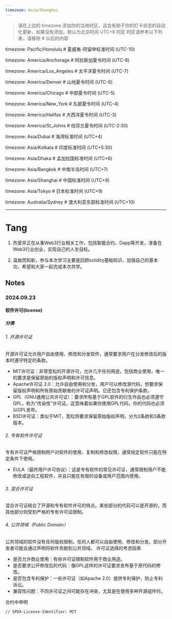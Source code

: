 ```yaml
---
timezone: Asia/Shanghai
---
```


> 请在上边的 timezone 添加你的当地时区，这会有助于你的打卡状态的自动化更新，如果没有添加，默认为北京时间 UTC+8 时区
> 时区请参考以下列表，请移除 # 以后的内容

timezone: Pacific/Honolulu # 夏威夷-阿留申标准时间 (UTC-10)

timezone: America/Anchorage # 阿拉斯加夏令时间 (UTC-8)

timezone: America/Los_Angeles # 太平洋夏令时间 (UTC-7)

timezone: America/Denver # 山地夏令时间 (UTC-6)

timezone: America/Chicago # 中部夏令时间 (UTC-5)

timezone: America/New_York # 东部夏令时间 (UTC-4)

timezone: America/Halifax # 大西洋夏令时间 (UTC-3)

timezone: America/St_Johns # 纽芬兰夏令时间 (UTC-2:30)

timezone: Asia/Dubai # 海湾标准时间 (UTC+4)

timezone: Asia/Kolkata # 印度标准时间 (UTC+5:30)

timezone: Asia/Dhaka # 孟加拉国标准时间 (UTC+6)

timezone: Asia/Bangkok # 中南半岛时间 (UTC+7)

timezone: Asia/Shanghai # 中国标准时间 (UTC+8)

timezone: Asia/Tokyo # 日本标准时间 (UTC+9)

timezone: Australia/Sydney # 澳大利亚东部标准时间 (UTC+10)

---

# Tang

1. 热爱并正在从事Web3行业相关工作，包括智能合约、Dapp等开发，准备在Web3行业创业，实现自己的人生目标。

2. 温故而知新，参与本次学习主要是回顾solidity基础知识，加强自己的基本功，希望和大家一起完成本次共学。
   
## Notes

<!-- Content_START -->

### 2024.09.23
#### 软件许可(license)
##### 分类
###### 1. 开源许可证
开源许可证允许用户自由使用、修改和分发软件，通常要求用户在分发修改后的版本时遵守特定的条款。
- MIT许可证：非常宽松的开源许可，允许几乎任何用途，包括商业使用，唯一的要求是保留原始的版权声明和许可信息。
- Apache许可证 2.0：允许自由使用和分发，用户可以修改源代码，但要求保留版权声明和所有原始贡献者的许可证声明。它还包含专利保护条款。
- GPL（GNU通用公共许可证）：要求所有基于GPL软件的衍生作品也必须遵守GPL，称为“传染性”许可证。这意味着如果你使用GPL代码，你的代码也必须以GPL发布。
- BSD许可证：类似于MIT，宽松但要求保留原始版权声明。分为2条款和3条款版本。
###### 2. 专有软件许可证
专有许可证严格限制用户对软件的使用、复制和修改权限，通常规定软件只能在特定条件下使用。
* EULA（最终用户许可协议）：这是专有软件的常见许可证，通常限制用户不能修改或逆向工程软件，并且只能在有限的设备或用户范围内使用。
###### 3. 混合许可证
混合许可证结合了开源和专有软件许可的特点。某些部分的代码可以是开源的，而其他部分则受到严格的专有许可证限制。
###### 4. 公共领域（Public Domain）
公共领域的软件没有任何版权限制，任何人都可以自由使用、修改和分发。部分开发者可能会通过声明将软件贡献到公共领域。
许可证选择的考虑因素
- 是否允许商业使用：有些许可证限制软件用于商业用途。
- 是否要求公开修改后的代码：像GPL这样的许可证要求发布基于原代码的修改。
- 是否包含专利保护：一些许可证（如Apache 2.0）提供专利保护，防止专利诉讼。
- 兼容性问题：不同许可证之间可能存在冲突，尤其是在使用多种开源组件时。

合约中申明
```
// SPDX-License-Identifier: MIT
```


<!-- Content_END -->
